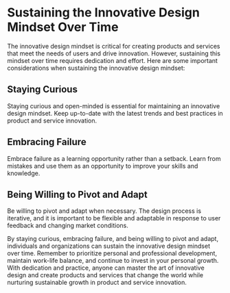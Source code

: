Sustaining the Innovative Design Mindset Over Time
================================================================================

The innovative design mindset is critical for creating products and services that meet the needs of users and drive innovation. However, sustaining this mindset over time requires dedication and effort. Here are some important considerations when sustaining the innovative design mindset:

Staying Curious
---------------

Staying curious and open-minded is essential for maintaining an innovative design mindset. Keep up-to-date with the latest trends and best practices in product and service innovation.

Embracing Failure
-----------------

Embrace failure as a learning opportunity rather than a setback. Learn from mistakes and use them as an opportunity to improve your skills and knowledge.

Being Willing to Pivot and Adapt
--------------------------------

Be willing to pivot and adapt when necessary. The design process is iterative, and it is important to be flexible and adaptable in response to user feedback and changing market conditions.

By staying curious, embracing failure, and being willing to pivot and adapt, individuals and organizations can sustain the innovative design mindset over time. Remember to prioritize personal and professional development, maintain work-life balance, and continue to invest in your personal growth. With dedication and practice, anyone can master the art of innovative design and create products and services that change the world while nurturing sustainable growth in product and service innovation.
